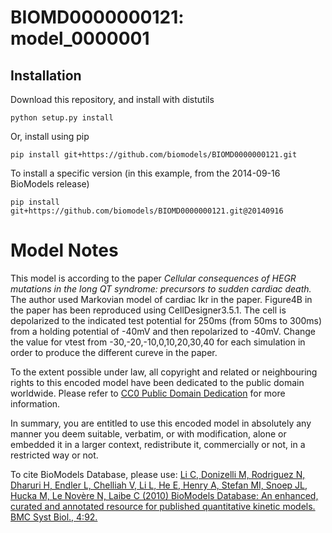 # BIOMD0000000121: model_0000001

## Installation

Download this repository, and install with distutils

`python setup.py install`

Or, install using pip

`pip install git+https://github.com/biomodels/BIOMD0000000121.git`

To install a specific version (in this example, from the 2014-09-16 BioModels release)

`pip install git+https://github.com/biomodels/BIOMD0000000121.git@20140916`


# Model Notes


This model is according to the paper _Cellular consequences of HEGR mutations
in the long QT syndrome: precursors to sudden cardiac death._ The author used
Markovian model of cardiac Ikr in the paper. Figure4B in the paper has been
reproduced using CellDesigner3.5.1. The cell is depolarized to the indicated
test potential for 250ms (from 50ms to 300ms) from a holding potential of
-40mV and then repolarized to -40mV. Change the value for vtest from
-30,-20,-10,0,10,20,30,40 for each simulation in order to produce the
different cureve in the paper.

  

To the extent possible under law, all copyright and related or neighbouring
rights to this encoded model have been dedicated to the public domain
worldwide. Please refer to [CC0 Public Domain
Dedication](http://creativecommons.org/publicdomain/zero/1.0/) for more
information.

In summary, you are entitled to use this encoded model in absolutely any
manner you deem suitable, verbatim, or with modification, alone or embedded it
in a larger context, redistribute it, commercially or not, in a restricted way
or not.

  

To cite BioModels Database, please use: [Li C, Donizelli M, Rodriguez N,
Dharuri H, Endler L, Chelliah V, Li L, He E, Henry A, Stefan MI, Snoep JL,
Hucka M, Le Novère N, Laibe C (2010) BioModels Database: An enhanced, curated
and annotated resource for published quantitative kinetic models. BMC Syst
Biol., 4:92.](http://www.ncbi.nlm.nih.gov/pubmed/20587024)


